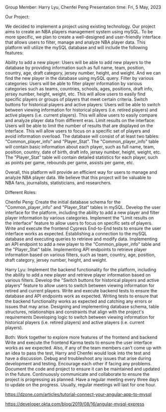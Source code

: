 Group Member: Harry Lyu, Chenfei Peng
Presentation time: Fri, 5 May, 2023

Our Project:

We decided to implement a project using existing technology. Our project aims to create an NBA players management system using mySQL. To be more specific, we plan to create a well-designed and user-friendly interface that allows users to filter, manage and analyze NBA player data. This platform will utilize the mySQL database and will include the following features:

Ability to add a new player: Users will be able to add new players to the database by providing information such as full name, team, position, country, age, draft category, jersey number, height, and weight. And we can find the new player in the database using mySQL query.
Filter by various categories: Users will be able to filter player information by various categories such as teams, countries, schools, ages, positions, draft info, jersey number, height, weight, etc. This will allow users to easily find specific players or groups of players that meet certain criteria.
Switch buttons for historical players and active players: Users will be able to switch between viewing information for historical players (i.e. retired players) and active players (i.e. current players). This will allow users to easily compare and analyze player data from different eras.
Limit results on the interface: Users will be able to limit the number of results that are displayed on the interface. This will allow users to focus on a specific set of players and avoid information overload.
The database will consist of at least two tables: "Common_player_info" and "Player_Stat". The "Common_player_info" table will contain basic information about each player, such as full name, team, position, country, date of birth, draft info, jersey number, height, weight, etc. The "Player_Stat" table will contain detailed statistics for each player, such as points per game, rebounds per game, assists per game, etc.

Overall, this platform will provide an efficient way for users to manage and analyze NBA player data. We believe that this project will be valuable to NBA fans, journalists, statisticians, and researchers.





Different Roles:

Chenfei Peng:
Create the initial database schema for the "Common_player_info" and "Player_Stat" tables in mySQL.
Develop the user interface for the platform, including the ability to add a new player and filter player information by various categories.
Implement the "Limit results on the interface" feature to allow users to focus on specific sets of players.
Write and execute the frontend Cypress End-to-End tests to ensure the user interface works as expected.
Establishing a connection to the mySQL database and executing queries to retrieve and modify data.
Implementing an API endpoint to add a new player to the "Common_player_info" table and the "Player_Stat" table.
Implementing API endpoints to retrieve player information based on various filters, such as team, country, age, position, draft category, jersey number, height, and weight.

Harry Lyu:
Implement the backend functionality for the platform, including the ability to add a new player and retrieve player information based on various filters.
Develop the "Switch buttons for historical players and active players" feature to allow users to switch between viewing information for retired and current players.
Write and execute backend tests to ensure the database and API endpoints work as expected.
Writing tests to ensure that the backend functionality works as expected and catching any errors or issues that may arise.
Designing and implementing database schema, table structures, relationships and constraints that align with the project's requirements
Developing logic to switch between viewing information for historical players (i.e. retired players) and active players (i.e. current players).


Both:
Work together to explore more features of the frontend and backend
Write and execute the frontend Karma tests to ensure the user interface works as we expected. Also,  if any of the team members can’t come up with an idea to pass the test, Harry and Chenfei would look into the test and have a discussion. 
Debug and troubleshoot any issues that arise during development and testing. Encourage each other if facing any problems. 
Document the code and project to ensure it can be maintained and updated in the future.
Continuously communicate and collaborate to ensure the project is progressing as planned.
Have a regular meeting every three days to update on the progress. Usually, regular meetings will last for one hour. 


https://dzone.com/articles/tutorial-connect-your-angular-app-to-mysql

https://developer.okta.com/blog/2019/08/16/angular-mysql-express

